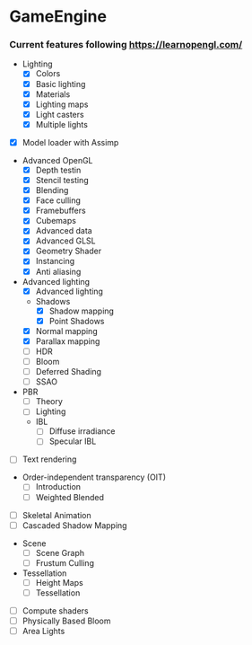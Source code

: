 ﻿# GameEngine

### Current features following https://learnopengl.com/
- Lighting
    + [X] Colors
    + [X] Basic lighting
    + [X] Materials
    + [X] Lighting maps
    + [X] Light casters
    + [X] Multiple lights
- [X] Model loader with Assimp
- Advanced OpenGL
    + [X] Depth testin
    + [X] Stencil testing
    + [X] Blending
    + [X] Face culling
    + [X] Framebuffers
    + [X] Cubemaps
    + [X] Advanced data
    + [X] Advanced GLSL
    + [X] Geometry Shader
    + [X] Instancing
    + [X] Anti aliasing
- Advanced lighting
    + [X] Advanced lighting
    + Shadows
        - [X] Shadow mapping
        - [X] Point Shadows
    + [X] Normal mapping
    + [X] Parallax mapping
    + [ ] HDR
    + [ ] Bloom
    + [ ] Deferred Shading
    + [ ] SSAO
- PBR
    + [ ] Theory
    + [ ] Lighting
    + IBL
        + [ ] Diffuse irradiance
        + [ ] Specular IBL
- [ ] Text rendering
- Order-independent transparency (OIT)
    + [ ] Introduction
    + [ ] Weighted Blended
- [ ] Skeletal Animation
- [ ] Cascaded Shadow Mapping
- Scene
    + [ ] Scene Graph
    + [ ] Frustum Culling
- Tessellation
    + [ ] Height Maps
    + [ ] Tessellation
- [ ] Compute shaders
- [ ] Physically Based Bloom
- [ ] Area Lights